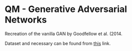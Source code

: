 # QM - Generative Adversarial Networks

Recreation of the vanilla GAN by Goodfellow et al. (2014.

Dataset and necessary can be found from [this](https://drive.google.com/drive/folders/16kZiZbvnP4igKjhDSIXqZ7kMpkq22zE3?usp=sharing) link.
